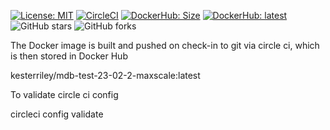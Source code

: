

[![License: MIT](https://img.shields.io/badge/License-MIT-yellow.svg)](https://opensource.org/licenses/MIT) 
[![CircleCI](https://dl.circleci.com/status-badge/img/gh/kesterriley/maxscale-server-dockerfile/tree/master.svg?style=svg)](https://dl.circleci.com/status-badge/redirect/gh/kesterriley/maxscale-server-dockerfile/tree/master) 
[![DockerHub: Size](https://img.shields.io/docker/image-size/kesterriley/mdb-test-10-4-maxscale?sort=semver)](https://hub.docker.com/repository/docker/kesterriley/mdb-test-10-4-maxscale/) 
[![DockerHub: latest](https://img.shields.io/docker/v/kesterriley/mdb-test-10-4-maxscale.svg?sort=semver)](https://hub.docker.com/repository/docker/kesterriley/mdb-test-10-4-maxscale/)
![GitHub stars](https://img.shields.io/github/stars/kesterriley/maxscale-server-dockerfile?style=social)
![GitHub forks](https://img.shields.io/github/forks/kesterriley/maxscale-server-dockerfile?style=social)

The Docker image is built and pushed on check-in to git via circle ci, which is then stored in Docker Hub

 kesterriley/mdb-test-23-02-2-maxscale:latest




To validate circle ci config

circleci config validate
